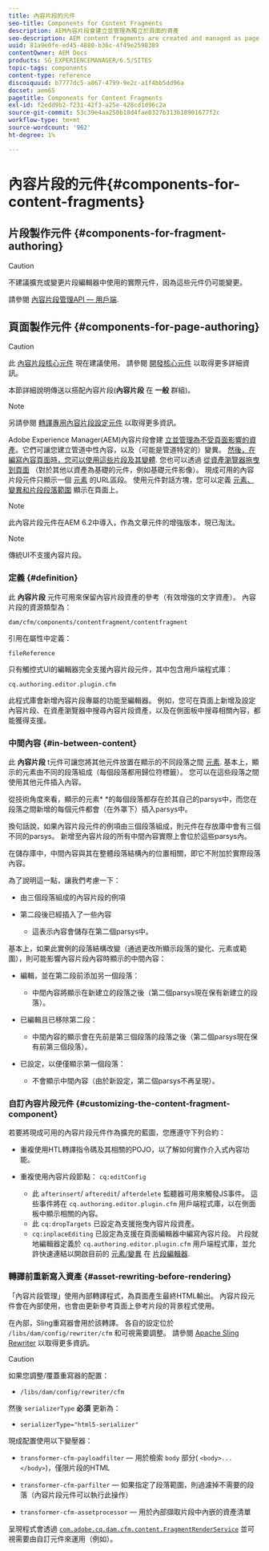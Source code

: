 ```yaml
---
title: 內容片段的元件
seo-title: Components for Content Fragments
description: AEM內容片段會建立並管理為獨立於頁面的資產
seo-description: AEM content fragments are created and managed as page-independent assets
uuid: 81a9e0fe-ed45-4880-b36c-4f49e2598389
contentOwner: AEM Docs
products: SG_EXPERIENCEMANAGER/6.5/SITES
topic-tags: components
content-type: reference
discoiquuid: b7777dc5-a867-4799-9e2c-a1f4bb5dd96a
docset: aem65
pagetitle: Components for Content Fragments
exl-id: f2edd9b2-f231-42f3-a25e-428cd1d96c2a
source-git-commit: 53c39e4aa250b18d4fae0327b313b18901677f2c
workflow-type: tm+mt
source-wordcount: '962'
ht-degree: 1%

---
```


# 內容片段的元件{#components-for-content-fragments}

## 片段製作元件 {#components-for-fragment-authoring}

>[!CAUTION]
>
>不建議擴充或變更片段編輯器中使用的實際元件，因為這些元件仍可能變更。

請參閱 [內容片段管理API — 用戶端](/help/sites-developing/customizing-content-fragments.md#the-content-fragment-management-api-client-side).

## 頁面製作元件 {#components-for-page-authoring}

>[!CAUTION]
>
>此 [內容片段核心元件](https://helpx.adobe.com/experience-manager/core-components/using/content-fragment-component.html) 現在建議使用。 請參閱 [開發核心元件](https://helpx.adobe.com/experience-manager/core-components/using/developing.html) 以取得更多詳細資訊。
>
>本節詳細說明傳送以搭配內容片段(**內容片段** 在 **一般** 群組)。

>[!NOTE]
>
>另請參閱 [轉譯專用內容片段設定元件](/help/sites-developing/content-fragments-config-components-rendering.md) 以取得更多資訊。

Adobe Experience Manager(AEM)內容片段會建 [立並管理為不受頁面影響的資產](/help/assets/content-fragments/content-fragments.md)。它們可讓您建立管道中性內容，以及（可能是管道特定的）變異。 [然後，在編寫內容頁面時，您可以使用這些片段及其變體](/help/sites-authoring/content-fragments.md). 您也可以透過 [從資產瀏覽器拖曳到頁面](/help/sites-authoring/content-fragments.md#adding-a-content-fragment-to-your-page) （對於其他以資產為基礎的元件，例如基礎元件影像）。 現成可用的內容片段元件只顯示一個 [元素](/help/assets/content-fragments/content-fragments.md#constituent-parts-of-a-content-fragment) 的URL區段。 使用元件對話方塊，您可以定義 [元素、變異和片段段落範圍](/help/assets/content-fragments/content-fragments.md#constituent-parts-of-a-content-fragment) 顯示在頁面上。

>[!NOTE]
>
>此內容片段元件在AEM 6.2中導入，作為文章元件的增強版本，現已淘汰。

>[!NOTE]
>
>傳統UI不支援內容片段。

### 定義 {#definition}

此 **內容片段** 元件可用來保留內容片段資產的參考（有效增強的文字資產）。 內容片段的資源類型為：

`dam/cfm/components/contentfragment/contentfragment`

引用在屬性中定義：

`fileReference`

只有觸控式UI的編輯器完全支援內容片段元件，其中包含用戶端程式庫：

`cq.authoring.editor.plugin.cfm`

此程式庫會新增內容片段專屬的功能至編輯器。 例如，您可在頁面上新增及設定內容片段、在資產瀏覽器中搜尋內容片段資產，以及在側面板中搜尋相關內容，都能獲得支援。

### 中間內容 {#in-between-content}

此 **內容片段** t元件可讓您將其他元件放置在顯示的不同段落之間 [元素](/help/assets/content-fragments/content-fragments.md#constituent-parts-of-a-content-fragment). 基本上，顯示的元素由不同的段落組成（每個段落都用歸位符標籤）。 您可以在這些段落之間使用其他元件插入內容。

從技術角度來看，顯示的元素* *的每個段落都存在於其自己的parsys中，而您在段落之間新增的每個元件都會（在外罩下）插入parsys中。

換句話說，如果內容片段元件的例項由三個段落組成，則元件在存放庫中會有三個不同的parsys。 新增至內容片段的所有中間內容實際上會位於這些parsys內。

在儲存庫中，中間內容與其在整體段落結構內的位置相關，即它不附加於實際段落內容。

為了說明這一點，讓我們考慮一下：

* 由三個段落組成的內容片段的例項
* 第二段後已經插入了一些內容

   * 這表示內容會儲存在第二個parsys中。

基本上，如果此實例的段落結構改變（通過更改所顯示段落的變化、元素或範圍），則可能影響內容片段內容時顯示的中間內容：

* 編輯，並在第二段前添加另一個段落：

   * 中間內容將顯示在新建立的段落之後（第二個parsys現在保有新建立的段落）。

* 已編輯且已移除第二段：

   * 中間內容的顯示會在先前是第三個段落的段落之後（第二個parsys現在保有前第三個段落）。

* 已設定，以便僅顯示第一個段落：

   * 不會顯示中間內容（由於新設定，第二個parsys不再呈現）。

### 自訂內容片段元件 {#customizing-the-content-fragment-component}

若要將現成可用的內容片段元件作為擴充的藍圖，您應遵守下列合約：

* 重複使用HTL轉譯指令碼及其相關的POJO，以了解如何實作介入式內容功能。
* 重複使用內容片段節點： `cq:editConfig`

   * 此 `afterinsert`/ `afteredit`/ `afterdelete` 監聽器可用來觸發JS事件。 這些事件將在 `cq.authoring.editor.plugin.cfm` 用戶端程式庫，以在側面板中顯示相關的內容。
   * 此 `cq:dropTargets` 已設定為支援拖曳內容片段資產。
   * `cq:inplaceEditing` 已設定為支援在頁面編輯器中編寫內容片段。 片段就地編輯器定義於 `cq.authoring.editor.plugin.cfm` 用戶端程式庫，並允許快速連結以開啟目前的 [元素/變異](/help/assets/content-fragments/content-fragments.md#constituent-parts-of-a-content-fragment) 在 [片段編輯器](/help/assets/content-fragments/content-fragments-variations.md).

### 轉譯前重新寫入資產 {#asset-rewriting-before-rendering}

「內容片段管理」使用內部轉譯程式，為頁面產生最終HTML輸出。 內容片段元件會在內部使用，也會由更新參考頁面上參考片段的背景程式使用。

在內部，Sling重寫器會用於該轉譯。 各自的設定位於 `/libs/dam/config/rewriter/cfm` 和可視需要調整。 請參閱 [Apache Sling Rewriter](https://sling.apache.org/documentation/bundles/output-rewriting-pipelines-org-apache-sling-rewriter.html) 以取得更多資訊。

>[!CAUTION]
>
>如果您調整/覆蓋重寫器的配置：
>
>* `/libs/dam/config/rewriter/cfm`
>
>然後 `serializerType` **必須** 更新為：
>
>* `serializerType="html5-serializer"`


現成配置使用以下變壓器：

* `transformer-cfm-payloadfilter`  — 用於檢索 `body` 部分( `<body>...</body>`)，僅限片段的HTML

* `transformer-cfm-parfilter`  — 如果指定了段落範圍，則過濾掉不需要的段落（內容片段元件可以執行此操作）
* `transformer-cfm-assetprocessor`  — 用於內部擷取片段中內嵌的資產清單

呈現程式會透過 [`com.adobe.cq.dam.cfm.content.FragmentRenderService`](https://helpx.adobe.com/experience-manager/6-5/sites/developing/using/reference-materials/javadoc/com/adobe/cq/dam/cfm/ContentFragment.html) 並可視需要由自訂元件來運用（例如）。
